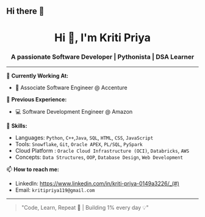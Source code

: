 ## Hi there 👋
<h1 align="center">Hi 👋, I'm Kriti Priya</h1>
<h3 align="center">A passionate Software Developer | Pythonista | DSA Learner</h3>

---

💼 **Currently Working At:**
- 🏢 Associate Software Engineer @ Accenture

🎯 **Previous Experience:**
- 💻 Software Development Engineer @ Amazon

🚀 **Skills:**
- Languages: `Python`, `C++`,`Java`, `SQL`, `HTML`, `CSS`, `JavaScript`
- Tools: `Snowflake`, `Git`, `Oracle APEX`, `PL/SQL`, `PySpark`
- Cloud Platform : `Oracle Cloud Infrastructure (OCI)`, `Databricks`, `AWS`
- Concepts: `Data Structures`, `OOP`, `Database Design`, `Web Development`


📫 **How to reach me:**
- LinkedIn: https://www.linkedin.com/in/kriti-priya-0149a3226/_(#)
- Email: `kritipriya119@gmail.com`

---

> "Code, Learn, Repeat 🔁 | Building 1% every day 💡"
